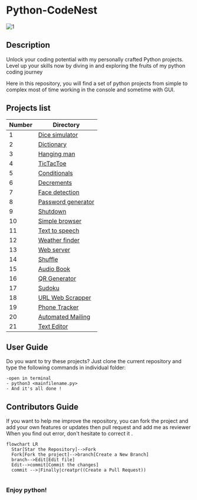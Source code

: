 # Python-CodeNest
![1](https://github.com/victorpreston/Python-CodeNest/assets/112781610/dec8d192-a010-48c6-902b-3c4bd991150d)

## Description
 Unlock your coding potential with my personally crafted Python projects. Level up your skills now by diving in and exploring the fruits of my python coding journey 
 
 Here in this repository, you will find a set of python projects from simple to complex 
 most of time working in the console and sometime with GUI.
 
 ## Projects list
 
| Number | Directory |
|--------|------|
| 1      | [Dice simulator](https://github.com/victorpreston/Python-CodeNest/tree/master/0x01-Dice) |
| 2      | [Dictionary](https://github.com/victorpreston/Python-CodeNest/tree/master/0x02-Dictionary) |
| 3      | [Hanging man](https://github.com/victorpreston/Python-CodeNest/tree/master/0x03-HangingMan) |
| 4      | [TicTacToe](https://github.com/victorpreston/Python-CodeNest/tree/master/0x04-TicTacToe) |
| 5      | [Conditionals](https://github.com/victorpreston/Python-CodeNest/tree/master/0x05-Conditional) |
| 6      | [Decrements](https://github.com/victorpreston/Python-CodeNest/tree/master/0x06-Decrement) |
| 7      | [Face detection](https://github.com/victorpreston/Python-CodeNest/tree/master/0x07-Face_detection) |
| 8      | [Password generator](https://github.com/victorpreston/Python-CodeNest/tree/master/0x08-Passcode-generator) |
| 9      | [Shutdown](https://github.com/victorpreston/Python-CodeNest/tree/master/0x09-Shutdown) |
| 10     | [Simple browser](https://github.com/victorpreston/Python-CodeNest/tree/master/0x10-Simple-browser) |
| 11     | [Text to speech](https://github.com/victorpreston/Python-CodeNest/tree/master/0x11-Text-to-Speech) |
| 12     | [Weather finder](https://github.com/victorpreston/Python-CodeNest/tree/master/0x12-Weather-finder) |
| 13     | [Web server](https://github.com/victorpreston/Python-CodeNest/tree/master/0x13-Web_server) |
| 14     | [Shuffle](https://github.com/victorpreston/Python-CodeNest/tree/master/0x14-Shuffle) |
| 15     | [Audio Book](https://github.com/victorpreston/Python-CodeNest/tree/master/0x15-Audio-Book) |
| 16     | [QR Generator](https://github.com/victorpreston/Python-CodeNest/tree/master/0x16-QR-Generator) |
| 17     | [Sudoku](https://github.com/victorpreston/Python-CodeNest/tree/master/0x17-Sudoku) |
| 18     | [URL Web Scrapper](https://github.com/victorpreston/Python-CodeNest/tree/master/0x18-Url-Web-Scraper) |
| 19     | [Phone Tracker](https://github.com/victorpreston/Python-CodeNest/tree/master/0x19-Phone-Tracker) |
| 20     | [Automated Mailing](https://github.com/victorpreston/Python-CodeNest/tree/master/0x20-AutomatedMailing) |
| 21     | [Text Editor](https://github.com/victorpreston/Python-CodeNest/tree/master/0x21TextEditor) |


 
 ## User Guide 
 
   Do you want to try these projects? Just clone the current repository and type the following commands in individual folder:
   
    -open in terminal
    - python3 <mainfilename.py>
    - And it's all done ! 
## Contributors Guide

  If you want to help me improve the repository, you can fork the project and add your own features or updates then pull request and add me as reviewer
  When you find out error, don't hesitate to correct it .
  ```mermaid
flowchart LR
    Star[Star the Repository]-->Fork
    Fork[Fork the project]-->branch[Create a New Branch]
    branch-->Edit[Edit file]
    Edit-->commit[Commit the changes]
    commit -->|Finally|creatpr((Create a Pull Request))
    
 ```

  
  
### Enjoy python! 
